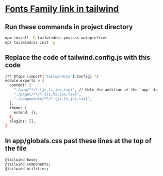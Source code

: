  #  [Fonts Family link in tailwind ](https://tailwindcss.com/docs/font-family)
## Run these commands in project directory

```bash
npm install -D tailwindcss postcss autoprefixer
npx tailwindcss init -p
```
## Replace the code of  tailwind.config.js with this code
```bash
/** @type {import('tailwindcss').Config} */
module.exports = {
  content: [
    "./app/**/*.{js,ts,jsx,tsx}", // Note the addition of the `app` directory.
    "./pages/**/*.{js,ts,jsx,tsx}",
    "./components/**/*.{js,ts,jsx,tsx}",
  ],
  theme: {
    extend: {},
  },
  plugins: [],
}
```

##  In app/globals.css past these lines at the top of the file
```bash
@tailwind base;
@tailwind components;
@tailwind utilities;
```
